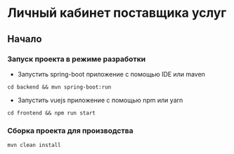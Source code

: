 # Личный кабинет поставщика услуг

## Начало

### Запуск проекта в режиме разработки

* Запустить spring-boot приложение с помощью IDE или maven

```
cd backend && mvn spring-boot:run
```

* Запустить vuejs приложение с помощью npm или yarn

```
cd frontend && npm run start
```

### Сборка проекта для производства

```
mvn clean install
```
